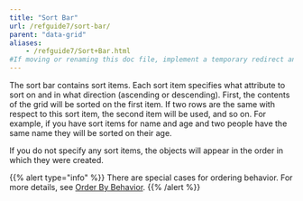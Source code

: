 ```yaml
---
title: "Sort Bar"
url: /refguide7/sort-bar/
parent: "data-grid"
aliases:
    - /refguide7/Sort+Bar.html
#If moving or renaming this doc file, implement a temporary redirect and let the respective team know they should update the URL in the product. See Mapping to Products for more details.
---
```


The sort bar contains sort items. Each sort item specifies what attribute to sort on and in what direction (ascending or descending). First, the contents of the grid will be sorted on the first item. If two rows are the same with respect to this sort item, the second item will be used, and so on. For example, if you have sort items for name and age and two people have the same name they will be sorted on their age.

If you do not specify any sort items, the objects will appear in the order in which they were created.

{{% alert type="info" %}}
There are special cases for ordering behavior. For more details, see [Order By Behavior](/refguide/ordering-behavior/).
{{% /alert %}}

